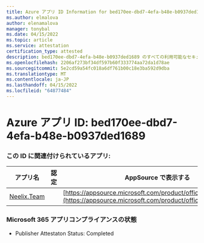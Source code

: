 ```yaml
---
title: Azure アプリ ID Information for bed170ee-dbd7-4efa-b48e-b0937ded1689
ms.author: elmalova
author: elenamalova
manager: tonybal
ms.date: 04/15/2022
ms.topic: article
ms.service: attestation
certification_type: attested
description: bed170ee-dbd7-4efa-b48e-b0937ded1689 のすべての利用可能なセキュリティとコンプライアンス情報。
ms.openlocfilehash: 2206af273bf34df597b60f333774aa72da1d78ae
ms.sourcegitcommit: 5e2cd59a54fc018a6df761b00c18e3ba592d9dba
ms.translationtype: MT
ms.contentlocale: ja-JP
ms.lasthandoff: 04/15/2022
ms.locfileid: "64877484"
---
```

# <a name="azure-app-id-bed170ee-dbd7-4efa-b48e-b0937ded1689"></a>Azure アプリ ID: bed170ee-dbd7-4efa-b48e-b0937ded1689


### <a name="apps-associated-with-this-id"></a>この ID に関連付けられているアプリ:
| **アプリ名** | **認定** | **AppSource で表示する** |
|--------------|---------------|-----------------------|
| [Neelix.Team](../forward/WA200003047.md) |  | [https://appsource.microsoft.com/product/office/WA200003047](https://appsource.microsoft.com/product/office/WA200003047) |

### <a name="microsoft-365-app-compliance-status"></a>Microsoft 365 アプリコンプライアンスの状態
- Publisher Attestaton Status: Completed

